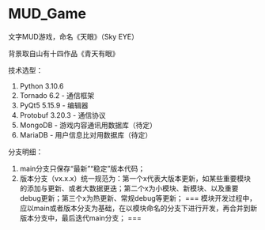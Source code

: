 # MUD_Game
文字MUD游戏，命名《天眼》（Sky EYE）

背景取自山有十四作品《青天有眼》

技术选型：
1. Python 3.10.6
2. Tornado 6.2 - 通信框架
3. PyQt5 5.15.9 - 编辑器
4. Protobuf 3.20.3 - 通信协议
5. MongoDB - 游戏内容通讯用数据库（待定）
6. MariaDB - 用户信息比对用数据库（待定）

分支明细：
1. main分支只保存“最新”“稳定”版本代码；
2. 版本分支（vx.x.x）统一规范为：第一个x代表大版本更新，如某些重要模块的添加与更新、或者大数据更迭；第二个x为小模块、新模块、以及重要debug更新；第三个x为热更新、常规debug等更新；
===
模块开发过程中，应以main或者版本分支为基础，在以模块命名的分支下进行开发，再合并到新版本分支中，最后迭代main分支；
===